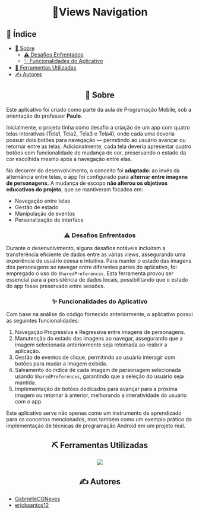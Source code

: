 <h1 align="center">📱Views Navigation</h1>

## 📝 Índice
- [🧐 Sobre](#sobre)
  - [⚠ Desafios Enfrentados](#desafios-enfrentados)
  - [✨ Funcionalidades do Aplicativo](#funcionalidades-do-aplicativo)
- [🧐 Ferramentas Utilizadas](#ferramentas-utilizadas)
- [✍️ Autores](#autores)


<h2 align=center>🧐 Sobre</h2>

Este aplicativo foi criado como parte da aula de Programação Mobile, sob a orientação do professor **Paulo**. 

Inicialmente, o projeto tinha como desafio a criação de um app com quatro telas interativas (Tela1, Tela2, Tela3 e Tela4), onde cada uma deveria possuir dois botões para navegação — permitindo ao usuário avançar ou retornar entre as telas. Adicionalmente, cada tela deveria apresentar quatro botões com funcionalidade de mudança de cor, preservando o estado da cor escolhida mesmo após a navegação entre elas. 

No decorrer do desenvolvimento, o conceito foi **adaptado**: ao invés da alternância entre telas, o app foi configurado para **alternar entre imagens de personagens.** A mudança de escopo **não alterou os objetivos educativos do projeto**, que se mantiveram focados em:

- Navegação entre telas
- Gestão de estado
- Manipulação de eventos
- Personalização de interface

<h3 align=center>⚠ Desafios Enfrentados</h3>

Durante o desenvolvimento, alguns desafios notáveis incluíram a transferência eficiente de dados entre as várias views, assegurando uma experiência de usuário coesa e intuitiva. Para manter o estado das imagens dos personagens ao navegar entre diferentes partes do aplicativo, foi empregado o uso do `SharedPreferences`. Esta ferramenta provou ser essencial para a persistência de dados locais, possibilitando que o estado do app fosse preservado entre sessões.

<h3 align=center>✨ Funcionalidades do Aplicativo</h3>

Com base na análise do código fornecido anteriormente, o aplicativo possui as seguintes funcionalidades:

1. Navegação Progressiva e Regressiva entre imagens de personagens.
2. Manutenção do estado das imagens ao navegar, assegurando que a imagem selecionada anteriormente seja retomada ao reabrir a aplicação.
3. Gestão de eventos de clique, permitindo ao usuário interagir com botões para mudar a imagem exibida.
4. Salvamento do índice de cada imagem de personagem selecionada usando `SharedPreferences`, garantindo que a seleção do usuário seja mantida.
5. Implementação de botões dedicados para avançar para a próxima imagem ou retornar à anterior, melhorando a interatividade do usuário com o app.

Este aplicativo serve não apenas como um instrumento de aprendizado para os conceitos mencionados, mas também como um exemplo prático da implementação de técnicas de programação Android em um projeto real.

<h2 align=center>⛏️ Ferramentas Utilizadas</h2>
<div align=center>
<a href="https://skillicons.dev"><img src="https://skillicons.dev/icons?i=androidstudio,java,github,git"></a>
</div>

<h2 align=center>✍️ Autores</h2>

- [GabrielleCGNeves](https://github.com/GabrielleCGNeves)
- [ericksantos12](https://github.com/ericksantos12)


